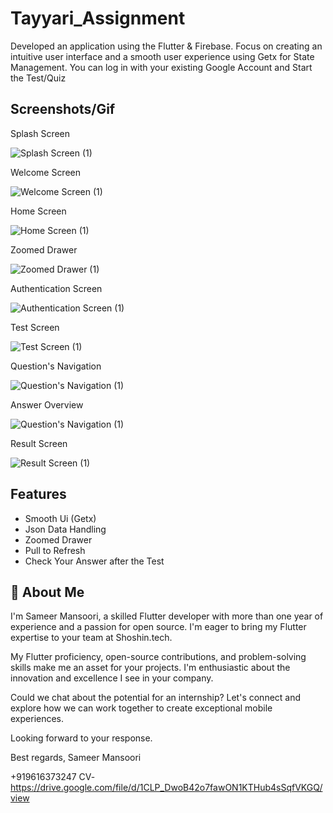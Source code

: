 
# Tayyari_Assignment

Developed an application using the Flutter & Firebase. Focus on creating an intuitive user interface and a smooth user experience using Getx for State Management. You can log in with your existing Google Account and Start the Test/Quiz


## Screenshots/Gif

Splash Screen

![Splash Screen (1)](https://github.com/sameermansoori1/Tayyari_assignment/assets/88525320/9a5ad3c8-582a-4535-9c2f-5e713426d221)

Welcome Screen

![Welcome Screen (1)](https://github.com/sameermansoori1/Tayyari_assignment/assets/88525320/a48be912-8ae2-48da-b0bb-f72cd0b7e629)

Home Screen

![Home Screen (1)](https://github.com/sameermansoori1/Tayyari_assignment/assets/88525320/c888e9ce-72df-413a-a510-6e925250442c)

Zoomed Drawer

![Zoomed Drawer (1)](https://github.com/sameermansoori1/Tayyari_assignment/assets/88525320/16ae0f53-ea6b-4dc5-adc9-9292fe540c29)

Authentication Screen

![Authentication Screen (1)](https://github.com/sameermansoori1/Tayyari_assignment/assets/88525320/581ef8de-9ca1-43b7-aa76-b70bfc0e10ee)

Test Screen

![Test Screen (1)](https://github.com/sameermansoori1/Tayyari_assignment/assets/88525320/2b9db4e3-3543-41d4-a768-7c00ad762952)

Question's Navigation

![Question's Navigation (1)](https://github.com/sameermansoori1/Tayyari_assignment/assets/88525320/e3923f36-3342-46f4-a53c-fdd6761214cb)

Answer Overview

![Question's Navigation (1)](https://github.com/sameermansoori1/Tayyari_assignment/assets/88525320/e3923f36-3342-46f4-a53c-fdd6761214cb)

Result Screen

![Result Screen (1)](https://github.com/sameermansoori1/Tayyari_assignment/assets/88525320/94b11372-3d3a-44d6-9173-479ea252813e)


## Features

- Smooth Ui (Getx)
- Json Data Handling
- Zoomed Drawer
- Pull to Refresh
- Check Your Answer after the Test


## 🚀 About Me
I'm Sameer Mansoori, a skilled Flutter developer with more than one year of experience and a passion for open source. I'm eager to bring my Flutter expertise to your team at Shoshin.tech.

My Flutter proficiency, open-source contributions, and problem-solving skills make me an asset for your projects. I'm enthusiastic about the innovation and excellence I see in your company.

Could we chat about the potential for an internship? Let's connect and explore how we can work together to create exceptional mobile experiences.

Looking forward to your response.

Best regards,
Sameer Mansoori

+919616373247
CV- https://drive.google.com/file/d/1CLP_DwoB42o7fawON1KTHub4sSqfVKGQ/view
